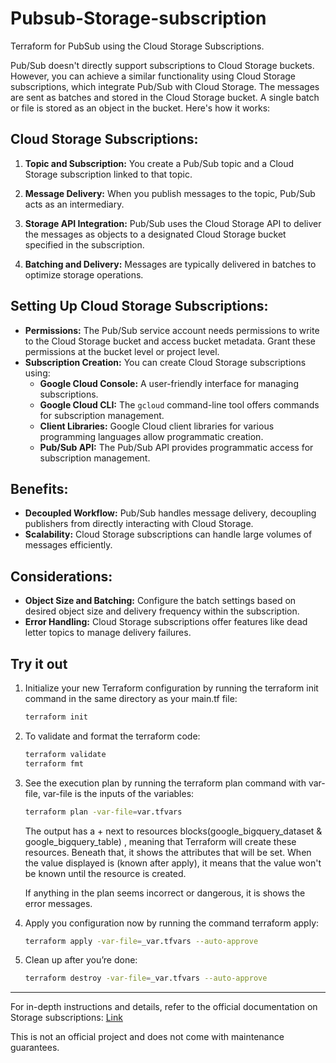 # Pubsub-Storage-subscription

Terraform for PubSub using the Cloud Storage Subscriptions.

Pub/Sub doesn't directly support subscriptions to Cloud Storage buckets. However, you can achieve a similar functionality using Cloud Storage subscriptions, which integrate Pub/Sub with Cloud Storage. The messages are sent as batches and stored in the Cloud Storage bucket. A single batch or file is stored as an object in the bucket. Here's how it works:

## Cloud Storage Subscriptions: ##

1. **Topic and Subscription:**   You create a Pub/Sub topic and a Cloud Storage subscription linked to that topic.

2. **Message Delivery:**   When you publish messages to the topic, Pub/Sub acts as an intermediary.

3. **Storage API Integration:**   Pub/Sub uses the Cloud Storage API to deliver the messages as objects to a designated Cloud Storage bucket specified in the subscription.

4. **Batching and Delivery:**   Messages are typically delivered in batches to optimize storage operations.


## Setting Up Cloud Storage Subscriptions:

- **Permissions:**  The Pub/Sub service account needs permissions to write to the Cloud Storage bucket and access bucket metadata. Grant these permissions at the bucket level or project level.
- **Subscription Creation:**  You can create Cloud Storage subscriptions using:
    - **Google Cloud Console:**  A user-friendly interface for managing subscriptions.
    - **Google Cloud CLI:**  The `gcloud` command-line tool offers commands for subscription management.
    - **Client Libraries:**  Google Cloud client libraries for various programming languages allow programmatic creation.
    - **Pub/Sub API:**  The Pub/Sub API provides programmatic access for subscription management.

## Benefits:

- **Decoupled Workflow:** Pub/Sub handles message delivery, decoupling publishers from directly interacting with Cloud Storage.
- **Scalability:** Cloud Storage subscriptions can handle large volumes of messages efficiently.

## Considerations:

- **Object Size and Batching:**  Configure the batch settings based on desired object size and delivery frequency within the subscription.
- **Error Handling:**  Cloud Storage subscriptions offer features like dead letter topics to manage delivery failures.


## Try it out

1. Initialize your new Terraform configuration by running the terraform init command in the same directory as your main.tf file:

    ```sh
    terraform init
    ```

1. To validate and format the terraform code:
   ```sh
   terraform validate
   terraform fmt
   ```

1. See the execution plan by running the terraform plan command with var-file, var-file is the inputs of the variables:

    ```sh
    terraform plan -var-file=var.tfvars 
    ```
    The output has a + next to resources blocks(google_bigquery_dataset & google_bigquery_table) , meaning that Terraform will create these resources. Beneath that, it shows the attributes that will be set. When the value displayed is (known after apply), it means that the value won't be known until the resource is created.

    If anything in the plan seems incorrect or dangerous, it is shows the error messages.

1. Apply you configuration now by running the command terraform apply:

    ```sh
    terraform apply -var-file=_var.tfvars --auto-approve
    ```

1. Clean up after you’re done:

    ```sh
    terraform destroy -var-file=_var.tfvars --auto-approve
    ```

----

For in-depth instructions and details, refer to the official documentation on Storage subscriptions:  [Link](https://cloud.google.com/pubsub/docs/create-cloudstorage-subscription)

This is not an official project and does not come with maintenance guarantees.
